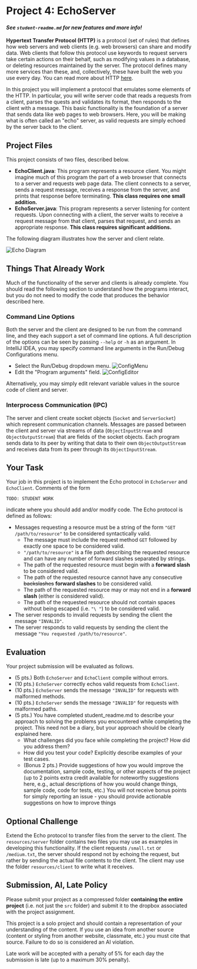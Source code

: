 # Project 4: EchoServer

#### *See `student-readme.md` for new features and more info!*

**Hypertext Transfer Protocol (HTTP)** is a protocol (set of rules) that defines how web servers and web clients (e.g. web browsers) can share and modify data. Web clients that follow this protocol use keywords to request servers take certain actions on their behalf, such as modifying values in a database, or deleting resources maintained by the server. The protocol defines many more services than these, and, collectively, these have built the web you use every day. You can read more about HTTP [here](https://developer.mozilla.org/en-US/docs/Web/HTTP). 

In this project you will implement a protocol that emulates some elements of the HTTP. In particular, you will write server code that reads a requests from a client, parses the quests and validates its format, then responds to the client with a message. This basic functionality is the foundation of a server that sends data like web pages to web browsers. Here, you will be making what is often called an "echo" server, as valid requests are simply echoed by the server back to the client. 

## Project Files
This project consists of two files, described below. 
- **EchoClient.java**: This program represents a resource client. You might imagine much of this program the part of a web browser that connects to a server and requests web page data. The client connects to a server, sends a request message, receives a response from the server, and prints that response before terminating. **This class requires one small addition.** 
- **EchoServer.java**: This program represents a server listening for content requests. Upon connecting with a client, the server waits to receive a request message from that client, parses that request, and sends an appropriate response. **This class requires significant additions.** 

The following diagram illustrates how the server and client relate. 

![Echo Diagram](resources/EchoDiagram.png) 

## Things That Already Work
Much of the functionality of the server and clients is already complete. You should read the following section to understand how the programs interact, but you do not need to modify the code that produces the behavior described here.  

### Command Line Options
Both the server and the client are designed to be run from the command line, and they each support a set of command line options. A full description of the options can be seen by passing `--help` or `-h` as an argument. In IntelliJ IDEA, you may specify command line arguments in the Run/Debug Configurations menu.  

- Select the Run/Debug dropdown menu. 
![ConfigMenu](resources/ConfigMenu.png) 
- Edit the "Program arguments" field. 
![ConfigEditor](resources/ConfigEditor.png) 

Alternatively, you may simply edit relevant variable values in the source code of client and server.  

### Interprocess Communication (IPC) 
The server and client create socket objects (`Socket` and `ServerSocket`) which represent communication channels. Messages are passed between the client and server via streams of data (`ObjectInputStream` and `ObjectOutputStream`) that are fields of the socket objects. Each program sends data to its peer by writing that data to their own `ObjectOutputStream` and receives data from its peer through its `ObjectInputStream`. 

## Your Task
Your job in this project is to implement the Echo protocol in `EchoServer` and `EchoClient`. Comments of the form 

    TODO: STUDENT WORK 

indicate where you should add and/or modify code. The Echo protocol is defined as follows: 
- Messages requesting a resource must be a string of the form `"GET /path/to/resource"` to be considered syntactically valid.
    - The message must include the request method `GET` followed by exactly one space to be considered valid. 
    - `"/path/to/resource"` is a file path describing the requested resource and can have any number of forward slashes separated by strings. 
    - The path of the requested resource must begin with a **forward slash** to be considered valid. 
    - The path of the requested resource cannot have any consecutive ~~backslashes~~ **forward slashes** to be considered valid. 
    - The path of the requested resource may or may not end in a **forward slash** (either is considered valid). 
    - The path of the requested resource should not contain spaces without being escaped (i.e. `"\ "`) to be considered valid.
- The server responds to invalid requests by sending the client the message `"INVALID"`. 
- The server responds to valid requests by sending the client the message `"You requested /path/to/resource"`.   
 
## Evaluation
Your project submission will be evaluated as follows. 
- (5 pts.) Both `EchoServer` and `EchoClient` compile without errors. 
- (10 pts.) `EchoServer` correctly echos valid requests from `EchoClient`. 
- (10 pts.) `EchoServer` sends the message `"INVALID"` for requests with malformed methods. 
- (10 pts.) `EchoServer` sends the message `"INVALID"` for requests with malformed paths.
- (5 pts.) You have completed student_readme.md to describe your approach to solving the problems you encountered while completing the project. This need not be a diary, but your approach should be clearly explained here.
    - What challenges did you face while completing the project? How did you address them?  
    - How did you test your code? Explicitly describe examples of your test cases. 
    - (Bonus 2 pts.) Provide suggestions of how you would improve the documentation, sample code, testing, or other aspects of the project (up to 2 points extra credit available for noteworthy suggestions here, e.g., actual descriptions of how you would change things, sample code, code for tests, etc.) You will not receive bonus points for simply reporting an issue - you should provide actionable suggestions on how to improve things   
    
## Optional Challenge
Extend the Echo protocol to transfer files from the server to the client. The `resources/server` folder contains two files you may use as examples in developing this functionality. If the client requests `/small.txt` or `/medium.txt`, the server should respond not by echoing the request, but rather by sending the actual file contents to the client. The client may use the folder `resources/client` to write what it receives.     

## Submission, AI, Late Policy
Please submit your project as a compressed folder __containing the entire project__ (i.e. not just the `src` folder) and submit it to the dropbox associated with the project assignment.  

This project is a solo project and should contain a representation of your understanding of the content. If you use an idea from another source (content or styling from another website, classmate, etc.) you must cite that source. Failure to do so is considered an AI violation. 

Late work will be accepted with a penalty of 5% for each day the submission is late (up to a maximum 30% penalty). 
    

